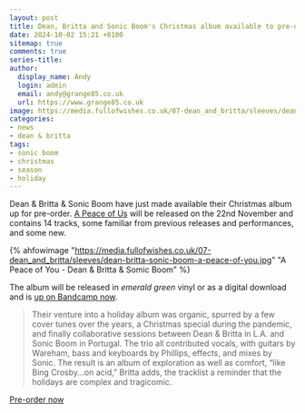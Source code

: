 ```yaml
---
layout: post
title: Dean, Britta and Sonic Boom's Christmas album available to pre-order
date: 2024-10-02 15:21 +0100
sitemap: true
comments: true
series-title:
author:
  display_name: Andy
  login: admin
  email: andy@grange85.co.uk
  url: https://www.grange85.co.uk
image: https://media.fullofwishes.co.uk/07-dean_and_britta/sleeves/dean-britta-sonic-boom-a-peace-of-you.jpg
categories:
- news
- dean & britta
tags:
- sonic boom
- christmas
- season
- holiday
---
```

Dean & Britta & Sonic Boom have just made available their Christmas album up for pre-order. [A Peace of Us](https://sonicboomspacemen3.bandcamp.com/album/a-peace-of-us) will be released on the 22nd November and contains 14 tracks, some familiar from previous releases and performances, and some new.

{% ahfowimage "https://media.fullofwishes.co.uk/07-dean_and_britta/sleeves/dean-britta-sonic-boom-a-peace-of-you.jpg" "A Peace of You - Dean & Britta & Somic Boom" %}

The album will be released in _emerald green_ vinyl or as a digital download and is [up on Bandcamp now](https://sonicboomspacemen3.bandcamp.com/album/a-peace-of-us).

<blockquote>
Their venture into a holiday album was organic, spurred by a few cover tunes over the years, a Christmas special during the pandemic, and finally collaborative sessions between Dean & Britta in L.A. and Sonic Boom in Portugal. The trio all contributed vocals, with guitars by Wareham, bass and keyboards by Phillips, effects, and mixes by Sonic. The result is an album of exploration as well as comfort, “like Bing Crosby...on acid,” Britta adds, the tracklist a reminder that the holidays are complex and tragicomic.
</blockquote>

[Pre-order now](https://sonicboomspacemen3.bandcamp.com/album/a-peace-of-us)
